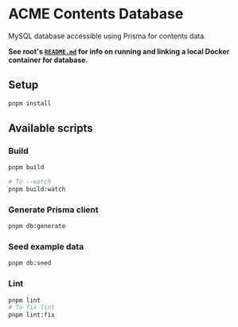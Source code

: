 # ACME Contents Database

MySQL database accessible using Prisma for contents data.

**See root's [`README.md`](../../../README.md) for info on running and linking a local Docker container for database.**

## Setup

```bash
pnpm install
```

## Available scripts

### Build

```bash
pnpm build

# To --watch
pnpm build:watch
```

### Generate Prisma client

```bash
pnpm db:generate
```

### Seed example data

```bash
pnpm db:seed
```

### Lint

```bash
pnpm lint
# To fix lint
pnpm lint:fix
```

